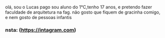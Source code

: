 olá, sou o Lucas pago
sou aluno do 1°C,tenho 17 anos, e pretendo fazer faculdade de arquitetura na fag. 
não gosto que fiquem de gracinha comigo, e nem gosto de pessoas infantis 
### nsta: (https://intagram.com)
